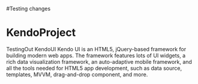 #Testing changes

# KendoProject
TestingOut KendoUI
Kendo UI is an HTML5, jQuery-based framework for building modern web apps. The framework features lots of UI widgets, a rich data visualization framework, an auto-adaptive mobile framework, and all the tools needed for HTML5 app development, such as data source, templates, MVVM, drag-and-drop component, and more.
